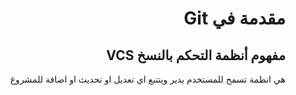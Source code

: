 
<div dir="rtl"> 

# **مقدمة في Git**


 ## مفهوم أنظمة التحكم بالنسخ VCS
 
 هي انظمة تسمح للمستخدم يدير ويتتبع اي تعديل او تحديث او اضافة للمشروع  
 



</div>